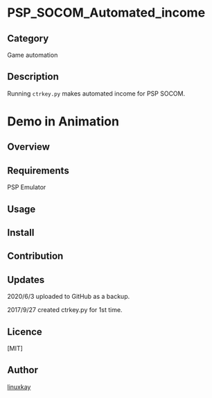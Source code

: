 #  PSP_SOCOM_Automated_income

## Category

Game automation

## Description

Running `ctrkey.py` makes automated income for PSP SOCOM.


# Demo in Animation

## Overview

## Requirements

PSP Emulator


## Usage

## Install

## Contribution

## Updates

2020/6/3 uploaded to GitHub as a backup.

2017/9/27 created ctrkey.py for 1st time.

## Licence
[MIT]

## Author

[linuxkay](https://github.com/linuxkay)
